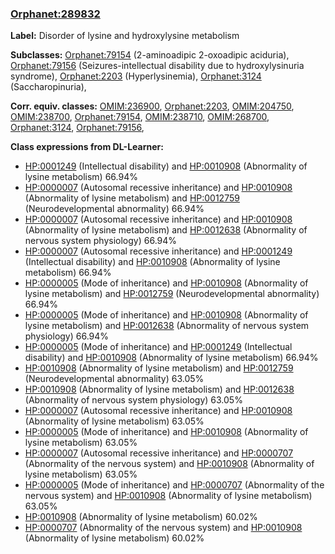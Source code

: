 
### [Orphanet:289832](http://www.orpha.net/ORDO/Orphanet_289832)
**Label:** Disorder of lysine and hydroxylysine metabolism

**Subclasses:** [Orphanet:79154](http://www.orpha.net/ORDO/Orphanet_79154) (2-aminoadipic 2-oxoadipic aciduria), [Orphanet:79156](http://www.orpha.net/ORDO/Orphanet_79156) (Seizures-intellectual disability due to hydroxylysinuria syndrome), [Orphanet:2203](http://www.orpha.net/ORDO/Orphanet_2203) (Hyperlysinemia), [Orphanet:3124](http://www.orpha.net/ORDO/Orphanet_3124) (Saccharopinuria), 

**Corr. equiv. classes:** [OMIM:236900](http://purl.obolibrary.org/obo/OMIM_236900), [Orphanet:2203](http://www.orpha.net/ORDO/Orphanet_2203), [OMIM:204750](http://purl.obolibrary.org/obo/OMIM_204750), [OMIM:238700](http://purl.obolibrary.org/obo/OMIM_238700), [Orphanet:79154](http://www.orpha.net/ORDO/Orphanet_79154), [OMIM:238710](http://purl.obolibrary.org/obo/OMIM_238710), [OMIM:268700](http://purl.obolibrary.org/obo/OMIM_268700), [Orphanet:3124](http://www.orpha.net/ORDO/Orphanet_3124), [Orphanet:79156](http://www.orpha.net/ORDO/Orphanet_79156), 

**Class expressions from DL-Learner:**

- [HP:0001249](http://purl.obolibrary.org/obo/HP_0001249) (Intellectual disability) and [HP:0010908](http://purl.obolibrary.org/obo/HP_0010908) (Abnormality of lysine metabolism) 66.94%
- [HP:0000007](http://purl.obolibrary.org/obo/HP_0000007) (Autosomal recessive inheritance) and [HP:0010908](http://purl.obolibrary.org/obo/HP_0010908) (Abnormality of lysine metabolism) and [HP:0012759](http://purl.obolibrary.org/obo/HP_0012759) (Neurodevelopmental abnormality) 66.94%
- [HP:0000007](http://purl.obolibrary.org/obo/HP_0000007) (Autosomal recessive inheritance) and [HP:0010908](http://purl.obolibrary.org/obo/HP_0010908) (Abnormality of lysine metabolism) and [HP:0012638](http://purl.obolibrary.org/obo/HP_0012638) (Abnormality of nervous system physiology) 66.94%
- [HP:0000007](http://purl.obolibrary.org/obo/HP_0000007) (Autosomal recessive inheritance) and [HP:0001249](http://purl.obolibrary.org/obo/HP_0001249) (Intellectual disability) and [HP:0010908](http://purl.obolibrary.org/obo/HP_0010908) (Abnormality of lysine metabolism) 66.94%
- [HP:0000005](http://purl.obolibrary.org/obo/HP_0000005) (Mode of inheritance) and [HP:0010908](http://purl.obolibrary.org/obo/HP_0010908) (Abnormality of lysine metabolism) and [HP:0012759](http://purl.obolibrary.org/obo/HP_0012759) (Neurodevelopmental abnormality) 66.94%
- [HP:0000005](http://purl.obolibrary.org/obo/HP_0000005) (Mode of inheritance) and [HP:0010908](http://purl.obolibrary.org/obo/HP_0010908) (Abnormality of lysine metabolism) and [HP:0012638](http://purl.obolibrary.org/obo/HP_0012638) (Abnormality of nervous system physiology) 66.94%
- [HP:0000005](http://purl.obolibrary.org/obo/HP_0000005) (Mode of inheritance) and [HP:0001249](http://purl.obolibrary.org/obo/HP_0001249) (Intellectual disability) and [HP:0010908](http://purl.obolibrary.org/obo/HP_0010908) (Abnormality of lysine metabolism) 66.94%
- [HP:0010908](http://purl.obolibrary.org/obo/HP_0010908) (Abnormality of lysine metabolism) and [HP:0012759](http://purl.obolibrary.org/obo/HP_0012759) (Neurodevelopmental abnormality) 63.05%
- [HP:0010908](http://purl.obolibrary.org/obo/HP_0010908) (Abnormality of lysine metabolism) and [HP:0012638](http://purl.obolibrary.org/obo/HP_0012638) (Abnormality of nervous system physiology) 63.05%
- [HP:0000007](http://purl.obolibrary.org/obo/HP_0000007) (Autosomal recessive inheritance) and [HP:0010908](http://purl.obolibrary.org/obo/HP_0010908) (Abnormality of lysine metabolism) 63.05%
- [HP:0000005](http://purl.obolibrary.org/obo/HP_0000005) (Mode of inheritance) and [HP:0010908](http://purl.obolibrary.org/obo/HP_0010908) (Abnormality of lysine metabolism) 63.05%
- [HP:0000007](http://purl.obolibrary.org/obo/HP_0000007) (Autosomal recessive inheritance) and [HP:0000707](http://purl.obolibrary.org/obo/HP_0000707) (Abnormality of the nervous system) and [HP:0010908](http://purl.obolibrary.org/obo/HP_0010908) (Abnormality of lysine metabolism) 63.05%
- [HP:0000005](http://purl.obolibrary.org/obo/HP_0000005) (Mode of inheritance) and [HP:0000707](http://purl.obolibrary.org/obo/HP_0000707) (Abnormality of the nervous system) and [HP:0010908](http://purl.obolibrary.org/obo/HP_0010908) (Abnormality of lysine metabolism) 63.05%
- [HP:0010908](http://purl.obolibrary.org/obo/HP_0010908) (Abnormality of lysine metabolism) 60.02%
- [HP:0000707](http://purl.obolibrary.org/obo/HP_0000707) (Abnormality of the nervous system) and [HP:0010908](http://purl.obolibrary.org/obo/HP_0010908) (Abnormality of lysine metabolism) 60.02%



